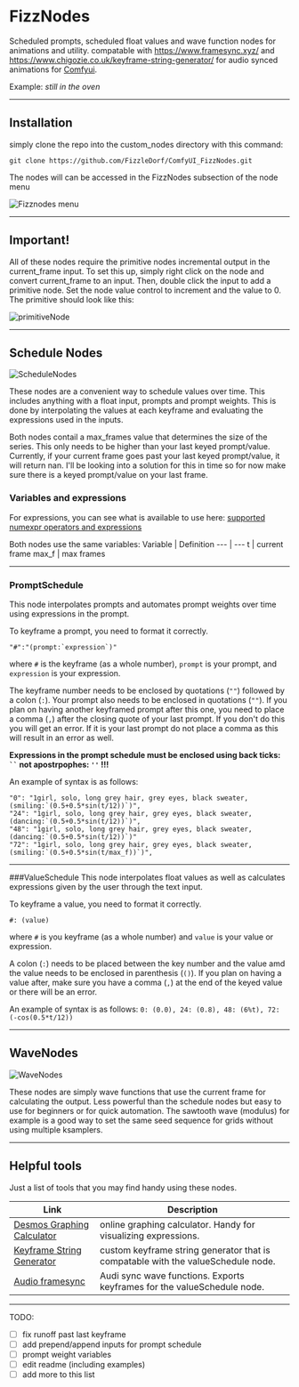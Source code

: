 
# FizzNodes
Scheduled prompts, scheduled float values and wave function nodes for animations and utility. compatable with https://www.framesync.xyz/ and https://www.chigozie.co.uk/keyframe-string-generator/ for audio synced animations for [Comfyui](https://github.com/comfyanonymous/ComfyUI).

Example: *still in the oven*


-----

## Installation
simply clone the repo into the custom_nodes directory with this command:
```
git clone https://github.com/FizzleDorf/ComfyUI_FizzNodes.git
```
The nodes will can be accessed in the FizzNodes subsection of the node menu

![Fizznodes menu](https://github.com/FizzleDorf/ComfyUI_FizzNodes/assets/46942135/e07fedba-648c-4300-a6ac-61873b1501ab)

-----

## Important!

All of these nodes require the primitive nodes incremental output in the current_frame input. To set this up, simply right click on the node and convert current_frame to an input. Then, double click the input to add a primitive node. Set the node value control to increment and the value to 0. The primitive should look like this:

![primitiveNode](https://github.com/FizzleDorf/ComfyUI_FizzNodes/assets/46942135/b55d041b-d5d1-487a-8994-c2ca95baf5f1)

-----

## Schedule Nodes

![ScheduleNodes](https://github.com/FizzleDorf/ComfyUI_FizzNodes/assets/46942135/36c4ff23-7bd1-48e2-9fb9-2549e9764535)


These nodes are a convenient way to schedule values over time. This includes anything with a float input, prompts and prompt weights. This is done by interpolating the values at each keyframe and evaluating the expressions used in the inputs.

Both nodes contail a max_frames value that determines the size of the series. This only needs to be higher than your last keyed prompt/value. Currently, if your current frame goes past your last keyed prompt/value, it will return nan. I'll be looking into a solution for this in time so for now make sure there is a keyed prompt/value on your last frame.

### Variables and expressions

For expressions, you can see what is available to use here: [supported numexpr operators and expressions](https://numexpr.readthedocs.io/en/latest/user_guide.html#supported-operators)

Both nodes use the same variables:
Variable | Definition 
--- | --- 
t | current frame
max_f | max frames

-----

### PromptSchedule
This node interpolates prompts and automates prompt weights over time using expressions in the prompt.

To keyframe a prompt, you need to format it correctly.

```
"#":"(prompt:`expression`)"
```

where ```#``` is the keyframe (as a whole number), ```prompt``` is your prompt, and ```expression``` is your expression.

The keyframe number needs to be enclosed by quotations (```""```) followed by a colon (```:```).
Your prompt also needs to be enclosed in quotations (```""```).
If you plan on having another keyframed prompt after this one, you need to place a comma (```,```) after the closing quote of your last prompt. If you don't do this you will get an error. If it is your last prompt do not place a comma as this will result in an error as well.

**Expressions in the prompt schedule must be enclosed using back ticks: ``` `` ``` not apostrpophes: ```''``` !!!**

An example of syntax is as follows:
```
"0": "1girl, solo, long grey hair, grey eyes, black sweater, (smiling:`(0.5+0.5*sin(t/12))`)",
"24": "1girl, solo, long grey hair, grey eyes, black sweater, (dancing:`(0.5+0.5*sin(t/12))`)",
"48": "1girl, solo, long grey hair, grey eyes, black sweater, (dancing:`(0.5+0.5*sin(t/12))`)"
"72": "1girl, solo, long grey hair, grey eyes, black sweater, (smiling:`(0.5+0.5*sin(t/max_f))`)",
```

-----

###ValueSchedule
This node interpolates float values as well as calculates expressions given by the user through the text input.

To keyframe a value, you need to format it correctly.

```
#: (value)
```

where ```#``` is you keyframe (as a whole number) and ```value``` is your value or expression.

A colon (```:```) needs to be placed between the key number and the value amd the value needs to be enclosed in parenthesis (```()```). If you plan on having a value after, make sure you have a comma (```,```) at the end of the keyed value or there will be an error.

An example of syntax is as follows:
```0: (0.0), 24: (0.8), 48: (6%t), 72: (-cos(0.5*t/12))```

-----

## WaveNodes

![WaveNodes](https://github.com/FizzleDorf/ComfyUI_FizzNodes/assets/46942135/21fd2e2d-af8d-4f8b-8b04-9175e4f00dce)

These nodes are simply wave functions that use the current frame for calculating the output. Less powerful than the schedule nodes but easy to use for beginners or for quick automation. The sawtooth wave (modulus) for example is a good way to set the same seed sequence for grids without using multiple ksamplers.

-----

## Helpful tools

Just a list of tools that you may find handy using these nodes.

Link | Description
--- | --- 
[Desmos Graphing Calculator](https://www.desmos.com/calculator) | online graphing calculator. Handy for visualizing expressions.
[Keyframe String Generator](https://www.chigozie.co.uk/keyframe-string-generator/) | custom keyframe string generator that is compatable with the valueSchedule node.
[Audio framesync](https://www.framesync.xyz/) | Audi sync wave functions. Exports keyframes for the valueSchedule node.

-----

TODO:
- [ ] fix runoff past last keyframe
- [ ] add prepend/append inputs for prompt schedule
- [ ] prompt weight variables
- [ ] edit readme (including examples)
- [ ] add more to this list
